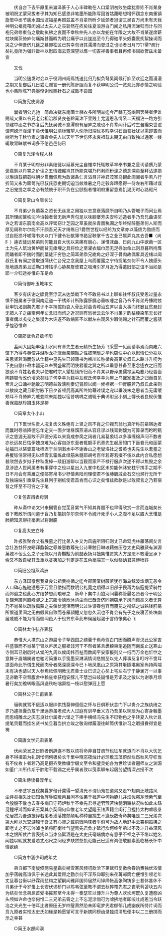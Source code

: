 <!-- { "loadSidebar": true } -->
　　伏自台下去平原里来濊泽篆于人心丰碑勒在人口棠阴勿败坐席犹香矧不肖某身被明贶尤蒙采拔者乎其为知巳感恩非笔墨所能陈写回首姑蔑晤想增怀窃念东南重镇旋借中丞节旄水国烟波福星再照兹盖不肖辈所昕夕延颈者岂谓三吴百万尚未有天我神明公祖竟罹闵凶以太夫人之丧斩然在疚矣往夏浪游白门闻之私用流涕归而计与同袍兄弟修束刍之敬助执绋之哀而不幸秋仲先人亦以龙蛇在年限之大故不肖某遂席薪枕块属茨倚庐何痛斯甚而暇为明公痛乎以此逡廵至今乃得驰平头奴囊褁炙絮操词而哭之少伸吾侪几筵之慕即松区已剪幸勿讶其濡滞而督过之也顷者日月?穴?帚?疏行矣礼竟所为强飰啬神以慰四海云霓深望以膺一切吉祥善事者且再修书谒欲贺兹未备宣 

　　又伐 

　　当明公遄发时会以于役润州阙焉饯送比归乃拟负弩吴阊候行旆至欢迎之而漫漫之期又复郄后几日尝汇赠言一册代陈肝胆而复不获申明公试一览观此亦赤情之明验也小集附陈??典墨惭谢惟赐针石之戒敢不良图 

　　○简詹宪使洞源 

　　曩者明公光驰　简命决狱东南圜土赭衣多所明举迄今严棘无冤幽圉罢哭者伊谁赐哉又重以令兄老公祖治郡贤良苍黔膏沐下里贱士尤渥恩私情系二天福沾一路方引领建中丞之节亦复后先抚吴诚不意潭府有居庐之戚也不肖辈闻讣后时生刍纔束世谊谓何媿汗淫淫下矣伏惟明公清标雅望人伦所归端忧多暇幸讨石画飬壮犹以需即吉而树所为千秋竹素之事者会先人以天年下世伤怀永哀祖载未期无由自致独以通家一缕辄敢冐昧献书词多不伦邑邑何已 

　　○简复光泽令程人林 

　　不肖某于明府分非素结徒以延慕光尘自惟幸托辄敢草率奉书兼之蔓词请质乃蒙褒嘉勉以丹霄之价读之五情媿赧岂其所能克堪乃朽剥而粉涤之德念深矣至拜沾逮损以琳琅载把载味朝夕贯而佩焉为政诸条仁言溢目非神君茂宰乌覩此阆阆者乎若八行折简又永为箧笥光巳叔氏恐吏期切迫当兹维暑之月走毂奔蹄愿得一侍左右所藉过误之旧宠提之挈之必有兢兢于职不负在公颐指者惟明府重留意焉饥渴历时心路咫尺 

　　○简复常山令唐长公 

　　不肖弟少负蒭荛之资长无丝发之用独以志意衰落靡所自明乃从管城子而问业焉其所理阅箧帙沈吟诗翰者曾无新声秀句足以味腴搴芳夫安称述造者乎乃吾兄曲语奖许之若谓东箭南金高以评骘窃计芝园之草虽就杀青而秇圃之华终惭醉墨弟何人斯而厚见周称尔尔能不汗颜吾兄天才绮练日?爵然世程以经纶为文章亦以藻缋为勋绩而过自贬损吁嗟簿书夫以门下徤令壮猷簿书曷足鞅掌千古之业已属弄丸其去吾■〈尚阝〉逄衣徒远矣弟则何能且自大忧以来痛有崩心、涕惟沫血、日向九山中欲凿一区土为先人筑治黄垆而贫无瘗埋之具将俭之至濯衣幅巾恐无足辱治命此则旦暮所拊膺而踊者即不揣时而削藁徒汗穷愁之简耳弟忝兄緫角之好深于骨肉故偶畧具近绪以闻叔氏复有闽之役取道蒲伏仁台兄之念我屋上乌而覆露之宁待捉笔奈何不令人媿感头抢地道周弟且遥勒口碑铭乎心胁矣詹使君之唁淹引岁月近乃得遣旧部之谊不当如是耶一介归途亦惟舟车是命 

　　○简侍御叶玉城年丈 

　　客岁有庆谢之牍竟至浮沉未达棨戟下今不敢易书以上聊布往怀叔氏受恩过量永惧不报属者于役闽南迂道一干绣斧计所陈露肝膈必垂咳唾之音乃令不肖弟丹慊附兹获申饥渴副矣先君子不幸捐馆衔哀入骨比将凿青嶂治玄庐以当大事而终窭且贫悬封无措人子之痛奈何年丈念旧而询之近况则有愁状云云尔不肖弟才韵枯梗染笔无长好事者偶以戋戋之集漫为木灾遂不敢缩匿不以献左右观风少暇倘赐之针石而覆之酱瓿乎惶恐惟命 

　　○简邵武令君章华阳 

　　葢闻大固始丰佳山水间有章先生者元精所生扬芳飞采愿一见而请事焉而南雍六馆下乃得与英佼并游附龙托骥而亲黼黻之性披琬琰之华也窃快中心以慰情伫分袂以来思贤若渴而忽从仕籍中见先生已领簿书为樵川长称循良高第矣叔氏末路斗升叨为下吏自愳仆遫木疆无以奉赞盛畧而明使君覆之翼之所以垂意甚备至惠念逄衣之旧而猥谈不肖姓名也夫以使君时宗人望检镜所归而不肖某以野泽愚儒禄运屯蹇乃经唇齿陶铸顿令改价增荣矣贱子何幸幸为籍中友叔氏何幸幸为屋上乌哉家报及之归而自见索言之口诵神驰敢忘明德兹敢濡削奏记冐颜以闻一候襟裾一伸胷臆若乃叔氏此来则以敖庾之藏且职肘腋下日夕首顿凥高其所终始藉过误之宠以垂浅末之恩者当无庸缓颊耳不肖倚庐为戚变除未期独以宿昔喁喁之诚辄于典谒附呈小刻上慱长者良规伏惟善保嘉猷珍摄玉体是祷 

　　○简章太仆小山 

　　门下累世名贵人况复齿义殊绝有上贤之风不肖之仰视吾翁也真所称前辈宿达者而曩时辱翁降德忘年定交一面夕馆昼馔燕语从容且谬以残膏剩馥为可筭录而盻盻甄识之慈渥无涯敢不拜德分索以来竟成参啇之阔者几易葛裘顷以多事缠绵声问不数者亦长远矣日怙伊媿良难为心客自浙东至者辄额手讯章先生起居知门下啬飬元和函蒙祉福日以琹壶篇咏栖迟于兰阴瀫水中不谢香山之老叟洛社之耆英也夫先生以耄耋之寿矍铄倍常得无以绛雪玄霜炼此绿筋朱髓耶胡考百年若寄若掇不佞以此内合私愿想甚欣然去岁拟于杪秋发棹一续旧游聊以当觐而家严不禄行服庐次遂不得以焦毁之余息涉迹人世间属者有事穿中之役以星出入九峯中松区未剪能休沐安枕乎携手之期不日不月会有乘雁之便邮寄帛书少杼情素陆司理使君不佞肺腑戚金石交也濒行无所干及独端端引重章先生且列于别纸使君首肯而心识之矣惟兹款款是以敢叙言之乃若宿昔之怀至不可穷之于笔 

　　○复包吉甫表母舅 

　　昨从斋中论文兴来搦管自觉芜音累气不知其肖题不也早得欣赏一言而连城矣长者下教政所谓问道于盲乃复挹损尔尔奈何不令媿汗死乎小人之腹不足以餍大烹惟是肺腑知恩聊托毫素以将谢臆 

　　○复高太史立峰 

　　昨扳雅聚会丈有展墓之行比弟入乡又为风霾所阻归则丈已命驾虎林雁荡间矣言念壮游益怀良晤拜鼎翰之辱兼惠教尊先公诗章触目琳琅藉兹压卷太史风雅厥有渊源苐媿不佞么么之子无能以丹青黼黻为前喆表扬耳拙集惟贾笑大方是愳不敢漫呈承下索又不敢自秘其丑重以芟夷加之刊定是在五色毫端其一以似蔡幼君兼慱喷飰 

　　○简旧公祖燕鸿洲 

　　东方泽国徼惠我贤良公祖贲拊循之迄今郡斋棠树蔽芾犹存海岛鲸波烽烟无恙令人口碑心旌驰遥思于万里且偻指而数明公礼竟之期得以旧部子民再为借寇提桨骑竹而郊迎之也此心方结梦想而琅琊之　新命下矣牛山狼河间曩称管晏名贤者今于明公复覩芳躅岂直峰泖之上宗服令德欣沐清尘而已哉吾侪同袍窃承下风而佩高义者无算乃不肖某以疏散孤蒙之夫偃伏泥滓而明公过许谬眷包容而覆芘之衔结之诚铭镂肝鬲所恨道里间之无由假翼自致而苍雁頳鲤又忽忽久沉也不肖会有先子之丧寝苫处块幽居戚戚不能为情而侧闻邑人于役齐东草此布候居起渴于言侍怅矣心飞 

　　○简林太仆弘齐表叔 

　　恭惟大人携东山之游屐令子挈西园之缥囊于焉命驾白门因而腾声青汉此公家吉祥盛事而不肖某宁冐以庐居之服祖饯河干不然者某且褁粮束笔追随而南奚止送寒山寺侧耳已别后时从堂戺九周以候闺帏百祉而数闻平安家报则又一纸而万金也忻忭之意舞于眉端属者忽驰污简重以手笺墨采淋漓情词恳恻至以先人葬事反复叮咛不啻耳提面命此所谓生死而肉骨者感深感深今已卜地凤凰山之原第其埏隧堪奥家尚持两端未有决也请以天人参焉祗佩明教沈君善士业已识之心矣上宅左右宁于静澜万一以事见咨敢不空胷腹舍中赖庇幸获粗安豚儿不慧岂曰岐嶷惟是芳讯及之敬以为谢季月烦暑行矣加飧转眼高风送秋咄咄窦桂一枝以慰弹冠上愿 

　　○简林公子仁甫表弟 

　　骊驹就驾不佞适以服绊供饯莫伸儃佪之怀与日俱积伏念门下以贵介之族纨绮之岁乃遽担囊负笈千里远游虽老叔大人过庭有训早垂义方乃吾弟以琬琰为心寄身翰墨而思绍雕龙之庆志良壮尔属者六馆之下捧手横经冯先生不巳物色之乎转夏入秋计且提笔贡籍而挂名贤书矣旦暮当拱立竢之敬询襟履漫往邮筒伏惟讲习之暇摄飬得宜是祷 

　　○简唐文学元肃表弟 

　　伏闻荣发之日赆者例辞遂不敢以烦将命非自甘疏节也征车就道而不肖以大忧乞身不得揖策为礼则怅惘何极矣长千里中晓窓夜烛计必琼敷玉藻蔚然烂然秋风夺帜当有不俟枚卜者若乃高足摄齐受教缀学缀文至令和璧灵蛇各为世珍谈者遡师友之渊源如董广川所传斯于肺附不载锡之光乎属者致以笺素聊布起居劳望情深占授不次 

　　○简朱侍读飬淳年丈 

　　不奉芝宇五稔矣曩岁偕计冀得一望清光不谓仙鳬在道弟又走??翅南还岐路风尘莽矣相失比归知合旌辱临敝邑且问不佞弟于菰庐中何物豚儿并烦优睠茅茨紫气至今殷殷不散也去春多病日守药炉秋半不幸先君寻逝茕茕苫块髓泪骈枯况味如此末繇觅鲤呼鸿而仰讯玉案其奈契阔何仰惟老年丈望隆玉铉声籍金闺行且握持太杓嘘吸羣伦居然为吾道振铎若弟者濩落摧颓颠毛种种自揣生不逄辰数奇命矣唯是二三兄弟次第大拜以光交游矧于吾丈有心肾之戴夙徼眄睐者乎倘可为故人地舒手云霄稍振拂之即老丈之不忘涔淖也弟将旴衡吐气望焉先君负才砥行坎坷终年弟以不及斗升益深风木之恨所仗片言表扬以当束刍絮酒是在太史氏毫端倘亦有意乎不祥之子不堪以姓名闻独以昵就友爱若丈咫尺之问经岁缺然惄饥讵能己巳适有鸿便敬题素笺临楮长怀中情欲绝 

　　○简方中涵少司成年丈 

　　弟自都下南旋倏两易星霜矣朔雪寒风频叨款洽下第赋归复徼余眷饷赉独优浓情加乎落魄高谊佩于长途此其爱顾之勤奈何不深系仰耶别来荏苒邮筒亡便惟引领老年丈旦暮台衡以纾霖雨盐梅之望嗣闻雅拜国师居然司铎绛帐高张陶铸多士甚休甚休不肖弟计于今岁蚤上长安伏谒桥门以聆韦弦至教不谓去秋猝罹先君之丧茕茕苫块五内为结矣伏念弟屈首受书摧颓至今未得一奏瑟笙以慱升斗为尊人欢坎坷既久复遭愍凶头颅如许命也奈何惟二三兄弟云霄之上不忘泥涂倘可为嘘拂地者即咳吐成恩当令跃冶之夫光生十倍耳比者原田无岁四璧萧然恐未即窀穸先君郁郁几成幽疾所恃片词而贲九原者实惟太史氏如椽是赖愿望可言乎新镌同榜齿录独烦清思便中以二三册掷而示之幸甚 

　　○简王水部闻溪 

